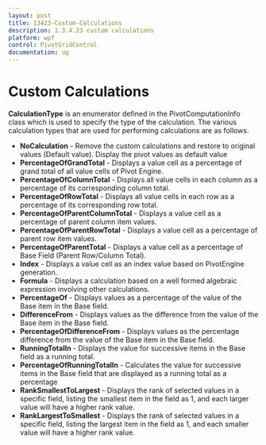```yaml
---
layout: post
title: 13423-Custom-Calculations
description: 1.3.4.23 custom calculations
platform: wpf
control: PivotGridControl
documentation: ug
---
```


# Custom Calculations

**CalculationType** is an enumerator defined in the PivotComputationInfo class which is used to specify the type of the calculation. The various calculation types that are used for performing calculations are as follows.
 
* **NoCalculation** - Remove the custom calculations and restore to original values (Default value). Display the pivot values as default value
* **PercentageOfGrandTotal** - Displays a value cell as a percentage of grand total of all value cells of Pivot Engine.
* **PercentageOfColumnTotal** - Displays all value cells in each column as a percentage of its corresponding column total. 
* **PercentageOfRowTotal** - Displays all value cells in each row as a percentage of its corresponding row total.
* **PercentageOfParentColumnTotal** - Displays a value cell as a percentage of parent column item values.
* **PercentageOfParentRowTotal** - Displays a value cell as a percentage of parent row item values.
* **PercentageOfParentTotal** - Displays a value cell as a percentage of Base Field (Parent Row/Column Total).
* **Index** - Displays a value cell as an index value based on PivotEngine generation.
* **Formula** - Displays a calculation based on a well formed algebraic expression involving other calculations.
* **PercentageOf** - Displays values as a percentage of the value of the Base item in the Base field.
* **DifferenceFrom** - Displays values as the difference from the value of the Base item in the Base field.
* **PercentageOfDifferenceFrom** - Displays values as the percentage difference from the value of the Base item in the Base field.
* **RunningTotalIn** - Displays the value for successive items in the Base field as a running total.
* **PercentageOfRunningTotalIn** - Calculates the value for successive items in the Base field that are displayed as a running total as a percentage
* **RankSmallestToLargest** - Displays the rank of selected values in a specific field, listing the smallest item in the field as 1, and each larger value will have a higher rank value.
* **RankLargestToSmallest** - Displays the rank of selected values in a specific field, listing the largest item in the field as 1, and each smaller value will have a higher rank value.

